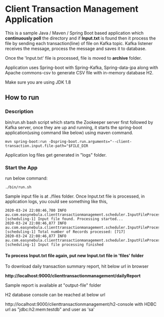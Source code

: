 # Client Transaction Management Application

This is a sample Java / Maven / Spring Boot based application which **continuously poll** the directory and if **Input.txt** is found
then it process the file by sending each transaction(line) of file on Kafka topic. Kafka listener receives the message, process 
the message and saves it to database.

Once the 'Input.txt' file is processed, file is moved to **archive** folder.

Application uses Spring-boot with Spring-Kafka, Spring-data-jpa along with Apache commons-csv to generate CSV file with in-memory database H2.

Make sure you are using JDK 1.8

## How to run

### Description
bin/run.sh bash script which starts the Zookeeper server first followed by Kafka server, once they are up and running, 
it starts the spring-boot application(using command like below) using maven command.

```
mvn spring-boot:run -Dspring-boot.run.arguments="--client-transaction.input.file-path="$FILE_DIR
```

Application log files get generated in "logs" folder.

### Start the App

run below command:

```
./bin/run.sh
```

Sample input file is at ./files folder. Once Input.txt file is processed, in application logs, you could see something like this,

```
2020-03-24 22:08:46,780 INFO au.com.easynebula.clienttransactionmanagement.scheduler.InputFileProcessingScheduler [scheduling-1] Input file found. Processing started...
2020-03-24 22:08:46,877 INFO au.com.easynebula.clienttransactionmanagement.scheduler.InputFileProcessingScheduler [scheduling-1] Total number of Records processed: [717]
2020-03-24 22:08:46,877 INFO au.com.easynebula.clienttransactionmanagement.scheduler.InputFileProcessingScheduler [scheduling-1] Input file processing finished
```

#### To process Input.txt file again, put new Input.txt file in 'files' folder

To download daily transaction summary report, hit below url in browser

**http://localhost:9000/clienttransactionmanagement/dailyReport**

Sample report is available at "output-file" folder

H2 database console can be reached at below url

http://localhost:9000/clienttransactionmanagement/h2-console with HDBC url as "jdbc:h2:mem:testdb" and user as 'sa'


